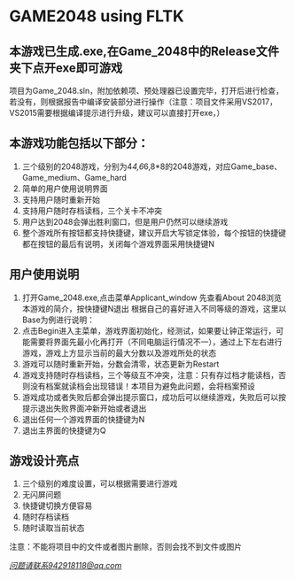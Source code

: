 # GAME2048 using FLTK

## 本游戏已生成.exe,在Game_2048中的Release文件夹下点开exe即可游戏

项目为Game_2048.sln，附加依赖项、预处理器已设置完毕，打开后进行检查，若没有，则根据报告中编译安装部分进行操作（注意：项目文件采用VS2017，VS2015需要根据编译提示进行升级，建议可以直接打开exe，）

## 本游戏功能包括以下部分：

1. 三个级别的2048游戏，分别为4*4,6*6,8*8的2048游戏，对应Game_base、Game_medium、Game_hard
2.  简单的用户使用说明界面
3. 支持用户随时重新开始
4. 支持用户随时存档读档，三个关卡不冲突
5. 用户达到2048会弹出胜利窗口，但是用户仍然可以继续游戏
6. 整个游戏所有按钮都支持快捷键，建议开启大写锁定体验，每个按钮的快捷键都在按钮的最后有说明，关闭每个游戏界面采用快捷键N

## 用户使用说明

1. 打开Game_2048.exe,点击菜单Applicant_window
   先查看About 2048浏览本游戏的简介，按快捷键N退出
   根据自己的喜好进入不同等级的游戏，这里以Base为例进行说明：
2. 点击Begin进入主菜单，游戏界面初始化，经测试，如果要让钟正常运行，可能需要将界面先最小化再打开（不同电脑运行情况不一），通过上下左右进行游戏，游戏上方显示当前的最大分数以及游戏所处的状态
3. 游戏可以随时重新开始，分数会清零，状态更新为Restart
4. 游戏支持随时存档读档，三个等级互不冲突，注意：只有存过档才能读档，否则没有档案就读档会出现错误！本项目为避免此问题，会将档案预设
5. 游戏成功或者失败后都会弹出提示窗口，成功后可以继续游戏，失败后可以按提示退出失败界面冲新开始或者退出
6. 退出任何一个游戏界面的快捷键为N
7. 退出主界面的快捷键为Q

## 游戏设计亮点

1. 三个级别的难度设置，可以根据需要进行游戏
2. 无闪屏问题
3. 快捷键切换方便容易
4. 随时存档读档
5. 随时读取当前状态

注意：不能将项目中的文件或者图片删除，否则会找不到文件或图片

*问题请联系942918118@qq.com*

